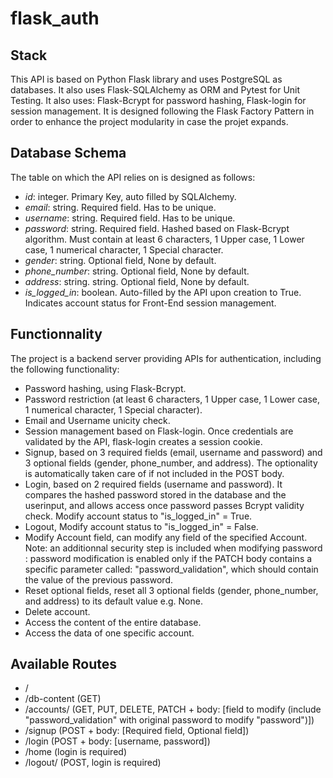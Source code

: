 # flask_auth

## Stack
This API is based on Python Flask library and uses PostgreSQL as databases. It also uses Flask-SQLAlchemy as ORM and Pytest for Unit Testing. It also uses: Flask-Bcrypt for password hashing, Flask-login for session management.
It is designed following the Flask Factory Pattern in order to enhance the project modularity in case the projet expands.

## Database Schema
The table on which the API relies on is designed as follows:
- *id*: integer. Primary Key, auto filled by SQLAlchemy.
- *email*: string. Required field. Has to be unique.
- *username*: string. Required field. Has to be unique.
- *password*: string. Required field. Hashed based on Flask-Bcrypt algorithm. Must contain at least 6 characters, 1 Upper case, 1 Lower case, 1 numerical character, 1 Special character.
- *gender*: string. Optional field, None by default.
- *phone_number*: string. Optional field, None by default.
- *address*: string. string. Optional field, None by default.
- *is_logged_in*: boolean. Auto-filled by the API upon creation to True. Indicates account status for Front-End session management.

## Functionnality
The project is a backend server providing APIs for authentication, including the following functionality:
- Password hashing, using Flask-Bcrypt.
- Password restriction (at least 6 characters, 1 Upper case, 1 Lower case, 1 numerical character, 1 Special character).
- Email and Username unicity check.
- Session management based on Flask-login. Once credentials are validated by the API, flask-login creates a session cookie.
- Signup, based on 3 required fields (email, username and password) and 3 optional fields (gender, phone_number, and address). The optionality is automatically taken care of if not included in the POST body.
- Login, based on 2 required fields (username and password). It compares the hashed password stored in the database and the userinput, and allows access once password passes Bcrypt validity check. Modify account status to "is_logged_in" = True.
- Logout, Modify account status to "is_logged_in" = False.
- Modify Account field, can modify any field of the specified Account. Note: an additionnal security step is included when modifying password : password modification is enabled only if the PATCH body contains a specific parameter called: "password_validation", which should contain the value of the previous password.
- Reset optional fields, reset all 3 optional fields (gender, phone_number, and address) to its default value e.g. None.
- Delete account.
- Access the content of the entire database.
- Access the data of one specific account.

## Available Routes
- /
- /db-content (GET)
- /accounts/<id> (GET, PUT, DELETE, PATCH + body: [field to modify (include "password_validation" with original password to modify "password")])
- /signup (POST + body: [Required field, Optional field])
- /login (POST + body: [username, password])
- /home (login is required)
- /logout/<id> (POST, login is required)
